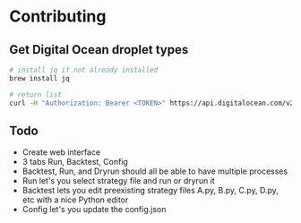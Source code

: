 # Contributing

## Get Digital Ocean droplet types

```bash
# install jq if not already installed
brew install jq

# return list
curl -H "Authorization: Bearer <TOKEN>" https://api.digitalocean.com/v2/images | jq '.' | pbcopy
```

## Todo

- Create web interface
- 3 tabs Run, Backtest, Config
- Backtest, Run, and Dryrun should all be able to have multiple processes
- Run let's you select strategy file and run or dryrun it
- Backtest lets you edit preexisting strategy files A.py, B.py, C.py, D.py, etc with a nice Python editor
- Config let's you update the config.json
